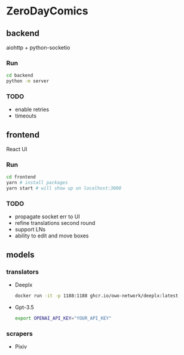 # ZeroDayComics

## backend

aiohttp + python-socketio

### Run

```bash
cd backend
python -m server
```

### TODO

- enable retries
- timeouts

## frontend

React UI

### Run

```bash
cd frontend
yarn # install packages
yarn start # will show up on localhost:3000
```

### TODO

- propagate socket err to UI
- refine translations second round
- support LNs
- ability to edit and move boxes

## models

### translators

- Deeplx

  ```bash
  docker run -it -p 1188:1188 ghcr.io/owo-network/deeplx:latest
  ```

- Gpt-3.5
  ```bash
  export OPENAI_API_KEY="YOUR_API_KEY"
  ```

### scrapers

- Pixiv
